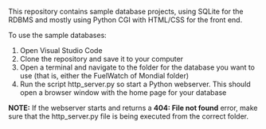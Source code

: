This repository contains sample database projects, using SQLite for the RDBMS and mostly using Python CGI with HTML/CSS for the front end.

To use the sample databases:

1. Open Visual Studio Code
2. Clone the repository and save it to your computer
3. Open a terminal and navigate to the folder for the database you want to use (that is, either the FuelWatch of Mondial folder)
4. Run the script http_server.py so start a Python webserver. This should open a browser window with the home page for your database

__NOTE:__ If the webserver starts and returns a __404: File not found__ error, make sure that the http_server.py file is being executed from the correct folder.